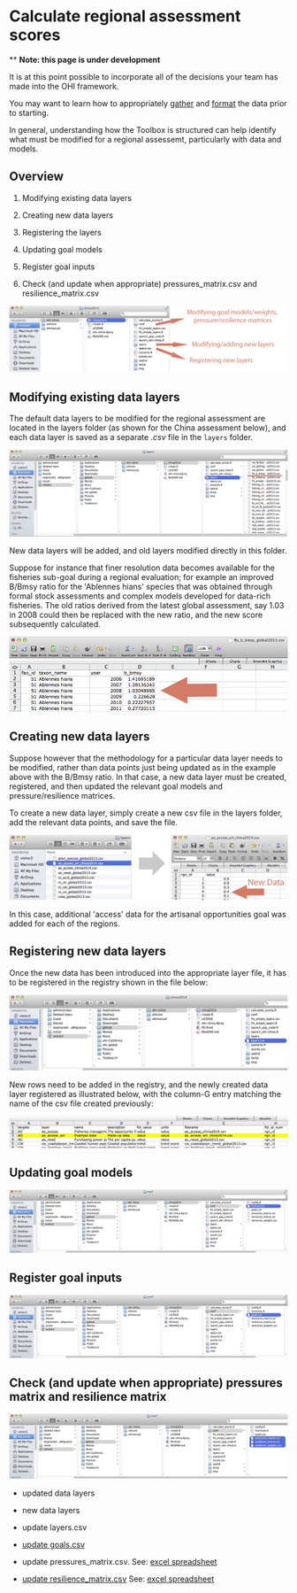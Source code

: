 # Calculate regional assessment scores

\*\* **Note: this page is under development**

It is at this point possible to incorporate all of the decisions your team has made into the OHI framework.

You may want to learn how to appropriately [gather](https://github.com/OHI-Science/ohimanual/blob/master/tutorials/toolbox_manual/gathering_appropriate_data.md#gathering-appropriate-data) and [format](https://github.com/OHI-Science/ohimanual/blob/master/tutorials/toolbox_manual/formatting_data_for_toolbox.xlsx) the data prior to starting.

In general, understanding how the Toolbox is structured can help identify what must be modified for a regional assessemt, particularly with data and models.

## Overview

  1.  Modifying existing data layers
  
  2.  Creating new data layers

  3.  Registering the layers

  4.  Updating goal models

  5.  Register goal inputs 

  6.  Check (and update when appropriate) pressures_matrix.csv and resilience_matrix.csv

![alt text](zfig_china2014.png)

## Modifying existing data layers
The default data layers to be modified for the regional assessment are located in the layers folder (as shown for the China assessment below), and each data layer is saved as a separate *.csv* file in the `layers` folder.

![alt text](zfig_layers_location_1.png)

New data layers will be added, and old layers modified directly in this folder.

Suppose for instance that finer resolution data becomes available for the fisheries sub-goal during a regional evaluation; for example an improved B/Bmsy ratio for the 'Ablennes hians' species that was obtained through formal stock assessments and complex models developed for data-rich fisheries. The old ratios derived from the latest global assessment, say 1.03 in 2008 could then be replaced  with the new ratio, and the new score subsequently calculated.

![alt text](zfig_bmsy_layer_example_3.png)

## Creating new data layers
Suppose however that the methodology for a particular data layer needs to be modified, rather than data points just being updated as in the example above with the B/Bmsy ratio. In that case, a new data layer must be created, registered, and then updated the relevant goal models and pressure/resilience matrices.

To create a new data layer, simply create a new csv file in the layers folder, add the relevant data points, and save the file.  

![alt text](zfig_new_data_layer.png)

In this case, additional 'access' data for the artisanal opportunities goal was added for each of the regions.

## Registering new data layers
Once the new data has been introduced into the appropriate layer file, it has to be registered in the registry shown in the file below:

![alt text](zfig_layers_csv.png)

New rows need to be added in the registry, and the newly created data layer registered as illustrated below, with the column-G entry matching the name of the csv file created previously: 

![alt text](zfig_new_layer.png)


## Updating goal models

![alt text](zfig_funtions_r.png)

## Register goal inputs

![alt text](zfig_goals_csv.png)

## Check (and update when appropriate) pressures matrix and resilience matrix

![alt text](zfig_pressures_resilience_matrix.png)

- updated data layers
- new data layers

- update layers.csv

- [update goals.csv](https://github.com/OHI-Science/ohimanual/blob/master/tutorials/toolbox_manual/update_goals.md#update-goalscsv)

- update pressures_matrix.csv. 
See: [excel spreadsheet](https://github.com/OHI-Science/ohimanual/blob/master/tutorials/toolbox_manual/calculating_pressures.xlsx)

- [update resilience_matrix.csv](https://github.com/OHI-Science/ohimanual/blob/master/tutorials/toolbox_manual/update_resilience_matrix.md#update-resilience_matrixcsv)
See: [excel spreadsheet](https://github.com/OHI-Science/ohimanual/blob/master/tutorials/toolbox_manual/calculating_resilience.xlsx) 
